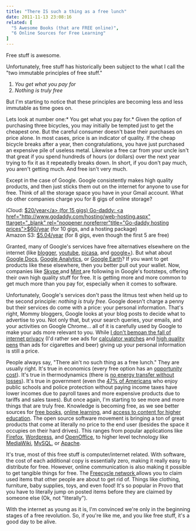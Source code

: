 ```yaml
---
title: "There IS such a thing as a free lunch"
date: 2011-11-13 23:08:16
related: [
  "5 Awesome Books (that are FREE online)",
  "6 Online Sources for Free Learning"
]
---
```


Free stuff is awesome.

Unfortunately, free stuff has historically been subject to the what I call the "two immutable principles of free stuff."

1.  *You get what you pay for*
2.  *Nothing is truly free*

But I'm starting to notice that these principles are becoming less and less immutable as time goes on.

Lets look at number one:* You get what you pay for.* Given the option of purchasing three bicycles, you may initially be tempted just to get the cheapest one. But the careful consumer doesn't base their purchases on price alone. In most cases, price is an indicator of quality. If the cheap bicycle breaks after a year, then congratulations, you have just purchased an expensive pile of useless metal. Likewise a free car from your uncle isn't that great if you spend hundreds of hours (or dollars) over the next year trying to fix it as it repeatedly breaks down. In short, if you don't pay much, you aren't getting much. And free isn't very much.

Except in the case of Google. Google consistently makes high quality products, and then just sticks them out on the internet for anyone to use for free. Think of all the storage space you have in your Gmail account. What do other companies charge you for 8 gigs of online storage?

iCloud: <a href="http://news.cnet.com/8301-27076_3-20086642-248/apple-prices-out-extra-icloud-storage/" target="_blank" rel="noopener noreferrer" title="iCloud prices">$20/year</a> (for 15 gigs)  
Go-daddy: <a href="http://www.godaddy.com/hosting/web-hosting.aspx" ttarget="_blank" rel="noopener noreferrer"title="Go-daddy hosting prices">$60/year</a> (for 10 gigs, and a hosting package)  
Amazon S3: <a href="http://aws.amazon.com/s3/pricing/" target="_blank" rel="noopener noreferrer" title="Amazon S3 Storage">$5.04/year</a> (for 8 gigs, even though the first 5 are free)

Granted, many of Google's services have free alternatives elsewhere on the internet (like <a href="http://blogger.com" target="_blank" rel="noopener noreferrer" title="Blogger">blogger</a>, <a href="http://youtube.com" target="_blank" rel="noopener noreferrer" title="YouTube">youtube</a>, <a href="http://picasa.com" target="_blank" rel="noopener noreferrer" title="Picasa">picasa</a>, and <a href="http://plus.google.com" target="_blank" rel="noopener noreferrer" title="Google Plus">google+</a>). But what about <a href="http://docs.google.com" target="_blank" rel="noopener noreferrer" title="Google Docs">Google Docs</a>, <a href="http://google.com/analytics" target="_blank" rel="noopener noreferrer" title="Google Analytics">Google Analytics</a>, or <a href="http://www.google.com/earth/index.html" target="_blank" rel="noopener noreferrer" title="Google Earth">Google Earth</a>? If you want to get products like these elsewhere, then you better pull out your wallet. Now, companies like <a href="http://skype.com" target="_blank" rel="noopener noreferrer" title="Skype">Skype </a>and <a href="http://mint.com" target="_blank" rel="noopener noreferrer" title="Mint: Personal Finance Simplified">Mint </a>are following in Google's footsteps, offering their own high quality stuff for free. It is getting more and more common to get much more than you pay for, especially when it comes to software.

Unfortunately, Google's services don't pass the litmus test when held up to the second principle: *nothing is truly free*. Google doesn't charge a penny but their services do come with a price: your personal information. That's right, Mommy bloggers, Google looks at your blog posts to decide what to advertise to you. Not only that, but your search queries, your emails, and your activities on Google Chrome... all of it is carefully used by Google to make your ads more relevant to you. While <a href="http://bryanbraun.com/2011/08/21/the-fall-of-internet-privacy/" target="_blank" rel="noopener noreferrer" title="The Fall of Internet Privacy">I don't bemoan the fall of internet privacy</a> (I'd rather see ads for <a href="http://cdnimg.visualizeus.com/thumbs/35/55/wishlist-355542d970fcd962dc40c0a99e6610d1_h.jpg" target="_blank" rel="noopener noreferrer" title="check out this bad boy...">calculator watches</a> and <a href="http://digitalpenreviews.net/wp-content/uploads/2010/10/pen-zebra31tUpRNl5rL._SL500_AA300_.jpg" target="_blank" rel="noopener noreferrer" title="oh baby...">high quality pens</a> than ads for cigarettes and beer) giving up your personal information is still a price.

People always say, "There ain't no such thing as a free lunch." They are usually right. It's true in economics (every free option has an <a href="http://bryanbraun.com/2011/08/08/opportunity-costs/" target="_blank" rel="noopener noreferrer" title="Opportunity Costs">opportunity cost</a>). It's true in thermodynamics (there is <a href="http://en.wikipedia.org/wiki/Second_law_of_thermodynamics" target="_blank" rel="noopener noreferrer" title="Second law of Thermodynamics">no energy transfer without losses</a>). It's true in government (even the <a href="http://www.theatlantic.com/business/archive/2011/10/signs-of-dissent-what-about-the-47-who-pay-no-federal-income-taxes/246721/" target="_blank" rel="noopener noreferrer" title="Half of the 99% pay no income taxes">47% of Americans</a> who enjoy public schools and police protection without paying income taxes have lower incomes due to payroll taxes and more expensive products due to tariffs and sales taxes). But once again, I'm starting to see more and more things that are truly free. Knowledge is becoming free, as we see better sources for <a href="http://bryanbraun.com/2011/04/25/5-awesome-books-that-are-free-online/" target="_blank" rel="noopener noreferrer" title="5 Awesome Books (that are FREE online)">free books</a>, <a href="http://bryanbraun.com/2010/11/29/6-online-sources-for-free-learning/" target="_blank" rel="noopener noreferrer" title="6 Online Sources for Free Learning">online learning</a>, and <a href="http://bryanbraun.com/2011/10/30/turning-traditional-education-upside-down/" target="_blank" rel="noopener noreferrer" title="Turning traditional education upside down">access to content for higher education</a>. The open source software movement is bringing a ton of great products that come at literally no price to the end user (besides the space it occupies on their hard drives). This ranges from popular applications like <a href="http://www.mozilla.org/en-US/firefox/new/" target="_blank" rel="noopener noreferrer" title="Mozilla Firefox">Firefox</a>, <a href="http://wordpress.org" target="_blank" rel="noopener noreferrer" title="Wordpress">Wordpress</a>, and <a href="http://www.openoffice.org/" target="_blank" rel="noopener noreferrer" title="Open Office">OpenOffice</a>, to higher level technology like <a href="http://www.mediawiki.org/wiki/MediaWiki" target="_blank" rel="noopener noreferrer" title="MediaWiki">MediaWiki</a>, <a href="http://www.mysql.com/" target="_blank" rel="noopener noreferrer" title="MySQL">MySQL</a>, or <a href="http://www.apache.org/" target="_blank" rel="noopener noreferrer" title="Apache">Apache</a>.

It's true, most of this free stuff is computer/internet related. With software, the cost of each additional copy is essentially zero, making it really easy to distribute for free. However, online communication is also making it possible to get tangible things for free. The <a href="http://www.freecycle.org/" target="_blank" rel="noopener noreferrer" title="Freecycle">Freecycle network </a>allows you to claim used items that other people are about to get rid of. Things like clothing, furniture, baby supplies, toys, and even food! It's so popular in Provo that you have to literally jump on posted items before they are claimed by someone else (Ok, not "literally").

With the internet as young as it is, I'm convinced we're only in the beginning stages of a free revolution. So, if you're like me, and you like free stuff, it's a good day to be alive.
